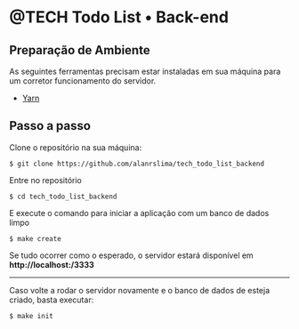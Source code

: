 # @TECH Todo List • Back-end

## Preparação de Ambiente

As seguintes ferramentas precisam estar instaladas em sua máquina para um corretor funcionamento do servidor.

- [Yarn](https://classic.yarnpkg.com/pt-BR/docs/install/#mac-stable)

## Passo a passo

Clone o repositório na sua máquina:

```
$ git clone https://github.com/alanrslima/tech_todo_list_backend
```

Entre no repositório

```
$ cd tech_todo_list_backend
```

E execute o comando para iniciar a aplicação com um banco de dados limpo

```
$ make create
```

Se tudo ocorrer como o esperado, o servidor estará disponível em **http://localhost:/3333**

---

Caso volte a rodar o servidor novamente e o banco de dados de esteja criado, basta executar:

```
$ make init
```
